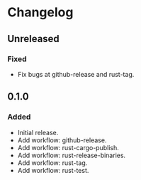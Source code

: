 # Changelog

## Unreleased

### Fixed

- Fix bugs at github-release and rust-tag.

## 0.1.0

### Added

- Initial release.
- Add workflow: github-release.
- Add workflow: rust-cargo-publish.
- Add workflow: rust-release-binaries.
- Add workflow: rust-tag.
- Add workflow: rust-test.

